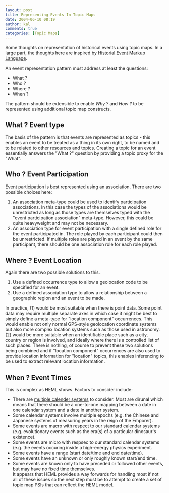 ```yaml
---
layout: post
title: Representing Events In Topic Maps
date: 2004-06-10 08:19
author: kal
comments: true
categories: [Topic Maps]
---
```

Some thoughts on representation of historical events using topic maps.
In a large part, the thoughts here are inspired by <a href="http://www.heml.org/">Historial Event Markup Language</a>.

<!--more-->
An event representation pattern must address at least the questions:
<ul>
<li> What ? </li>
<li> Who ? </li>
<li> Where ? </li>
<li> When ? </li>
</ul>
The pattern should be extensible to enable <i>Why ?</i> and <i>How ?</i> to be represented using additional topic map constructs.
<h2> What ? Event type </h2>
The basis of the pattern is that events are represented as topics - this enables an event to be treated as a thing in its own right, to be named and to be related to other resources and topics. Creating a topic for an event essentially answers the "What ?" question by providing a topic proxy for the "What".
<h2> Who ? Event Participation </h2>
Event participation is best represented using an association. There are two possible choices here:
<ol>
<li>An association meta-type could be used to identify participation associations. In this case the types of the associations would be unrestricted as long as those types are themselves typed with the "event participation association" meta-type. However, this could be quite heavyweight and may not be necessary.</li>
<li> An association type for event participation with a single defined role for the event participated in. The role played by each participant could then be unrestricted. If multiple roles are played in an event by the same participant, there should be one association role for each role played. </li>
</ol>
<h2> Where ? Event Location </h2>
Again there are two possible solutions to this.
<ol>
<li> Use a defined occurrence type to allow a geolocation code to be specified for an event. </li>
<li> Use a defined association type to allow a relationship between a geographic region and an event to be made. </li>
</ol>
In practice, (1) would be most suitable when there is point data. Some point data may require multiple separate axes in which case it might be best to simply define a meta-type for "location component" occurrences. This would enable not only normal GPS-style geolocation coordinate systems but also more complex location systems such as those used in astronomy. (2) would be more suitable when an identifiable place such as a city, country or region is involved, and ideally where there is a controlled list of such places.
There is nothing, of course to prevent these two solutions being combined and if "location component" occurrences are also used to provide location information for "location" topics, this enables inferencing to be used to extract relevant location information.
<h2> When ? Event Times </h2>
This is complex as HEML shows.
Factors to consider include:
<ul>
<li> There are <a href="http://astro.nmsu.edu/~lhuber/leaphist.html">multiple calender systems</a> to consider. Most are dirunal which means that there should be a one-to-one mapping between a date in one calendar system and a date in another system. </li>
<li> Some calendar systems involve multiple epochs (e.g. the Chinese and Japanese systems of measuring years in the reign of the Emporer). </li>
<li> Some events are macro with respect to our standard calendar systems (e.g. evolutionary events such as the era(s) of a particular dinosaur's existence). </li>
<li> Some events are micro with respsec to our standard calendar systems (e.g. the events occuring inside a high-energy physics experiment. </li>
<li> Some events have a range (start date/time and end date/time). </li>
<li> Some events have an unknown or only roughly known start/end time. </li>
<li> Some events are known only to have preceded or followed other events, but may have no fixed time themselves. </li>
It appears that HEML provides a way forwards for handling most if not all of these issues so the next step must be to attempt to create a set of topic map PSIs that can reflect the HEML model.

